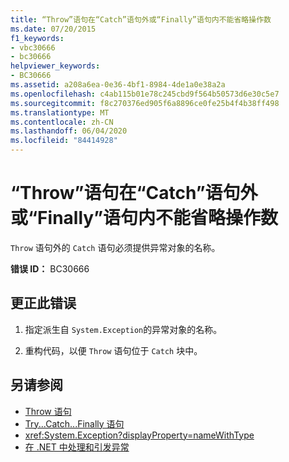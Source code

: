 ```yaml
---
title: “Throw”语句在“Catch”语句外或“Finally”语句内不能省略操作数
ms.date: 07/20/2015
f1_keywords:
- vbc30666
- bc30666
helpviewer_keywords:
- BC30666
ms.assetid: a208a6ea-0e36-4bf1-8984-4de1a0e38a2a
ms.openlocfilehash: c4ab115b01e78c245cbd9f564b50573d6e30c5e7
ms.sourcegitcommit: f8c270376ed905f6a8896ce0fe25b4f4b38ff498
ms.translationtype: MT
ms.contentlocale: zh-CN
ms.lasthandoff: 06/04/2020
ms.locfileid: "84414928"
---
```

# <a name="throw-statement-cannot-omit-operand-outside-a-catch-statement-or-inside-a-finally-statement"></a>“Throw”语句在“Catch”语句外或“Finally”语句内不能省略操作数
`Throw` 语句外的 `Catch` 语句必须提供异常对象的名称。  
  
 **错误 ID：** BC30666  
  
## <a name="to-correct-this-error"></a>更正此错误  
  
1. 指定派生自 `System.Exception`的异常对象的名称。  
  
2. 重构代码，以便 `Throw` 语句位于 `Catch` 块中。  
  
## <a name="see-also"></a>另请参阅

- [Throw 语句](../language-reference/statements/throw-statement.md)
- [Try...Catch...Finally 语句](../language-reference/statements/try-catch-finally-statement.md)
- <xref:System.Exception?displayProperty=nameWithType>
- [在 .NET 中处理和引发异常](../../standard/exceptions/index.md)
